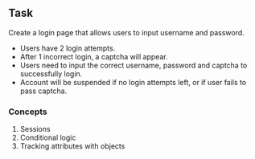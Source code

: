## Task
Create a login page that allows users to input username and password.
- Users have 2 login attempts.
- After 1 incorrect login, a captcha will appear.
- Users need to input the correct username, password and captcha to successfully login.
- Account will be suspended if no login attempts left, or if user fails to pass captcha.

### Concepts
1. Sessions
2. Conditional logic
3. Tracking attributes with objects

